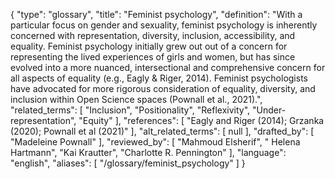 {
    "type": "glossary",
    "title": "Feminist psychology",
    "definition": "With a particular focus on gender and sexuality, feminist psychology is inherently concerned with representation, diversity, inclusion, accessibility, and equality. Feminist psychology initially grew out out of a concern for representing the lived experiences of girls and women, but has since evolved into a more nuanced, intersectional and comprehensive concern for all aspects of equality (e.g., Eagly & Riger, 2014). Feminist psychologists have advocated for more rigorous consideration of equality, diversity, and inclusion within Open Science spaces (Pownall et al., 2021).",
    "related_terms": [
        "Inclusion",
        "Positionality",
        "Reflexivity",
        "Under-representation",
        "Equity"
    ],
    "references": [
        "Eagly and Riger (2014); Grzanka (2020); Pownall et al (2021)"
    ],
    "alt_related_terms": [
        null
    ],
    "drafted_by": [
        "Madeleine Pownall"
    ],
    "reviewed_by": [
        "Mahmoud Elsherif",
        " Helena Hartmann",
        "Kai Krautter",
        "Charlotte R. Pennington"
    ],
    "language": "english",
    "aliases": [
        "/glossary/feminist_psychology"
    ]
}

